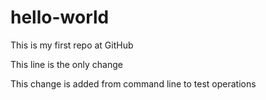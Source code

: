 # hello-world
This is my first repo at GitHub

This line is the only change

This change is added from command line
to test operations
